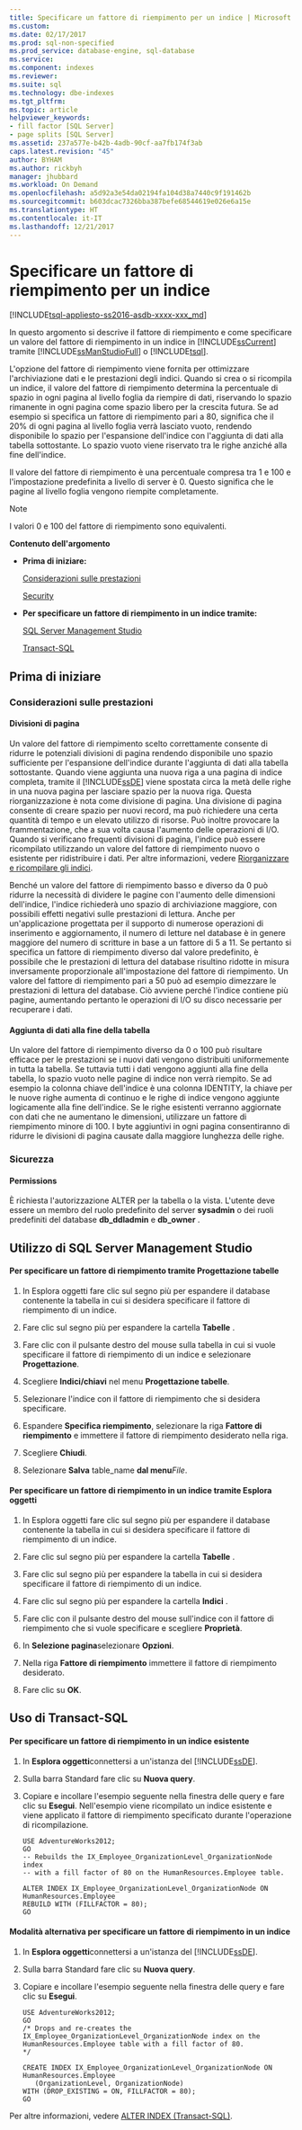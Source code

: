 ```yaml
---
title: Specificare un fattore di riempimento per un indice | Microsoft Docs
ms.custom: 
ms.date: 02/17/2017
ms.prod: sql-non-specified
ms.prod_service: database-engine, sql-database
ms.service: 
ms.component: indexes
ms.reviewer: 
ms.suite: sql
ms.technology: dbe-indexes
ms.tgt_pltfrm: 
ms.topic: article
helpviewer_keywords:
- fill factor [SQL Server]
- page splits [SQL Server]
ms.assetid: 237a577e-b42b-4adb-90cf-aa7fb174f3ab
caps.latest.revision: "45"
author: BYHAM
ms.author: rickbyh
manager: jhubbard
ms.workload: On Demand
ms.openlocfilehash: a5d92a3e54da02194fa104d38a7440c9f191462b
ms.sourcegitcommit: b603dcac7326bba387befe68544619e026e6a15e
ms.translationtype: HT
ms.contentlocale: it-IT
ms.lasthandoff: 12/21/2017
---
```

# <a name="specify-fill-factor-for-an-index"></a>Specificare un fattore di riempimento per un indice
[!INCLUDE[tsql-appliesto-ss2016-asdb-xxxx-xxx_md](../../includes/tsql-appliesto-ss2016-asdb-xxxx-xxx-md.md)]

  In questo argomento si descrive il fattore di riempimento e come specificare un valore del fattore di riempimento in un indice in [!INCLUDE[ssCurrent](../../includes/sscurrent-md.md)] tramite [!INCLUDE[ssManStudioFull](../../includes/ssmanstudiofull-md.md)] o [!INCLUDE[tsql](../../includes/tsql-md.md)].  
  
 L'opzione del fattore di riempimento viene fornita per ottimizzare l'archiviazione dati e le prestazioni degli indici. Quando si crea o si ricompila un indice, il valore del fattore di riempimento determina la percentuale di spazio in ogni pagina al livello foglia da riempire di dati, riservando lo spazio rimanente in ogni pagina come spazio libero per la crescita futura. Se ad esempio si specifica un fattore di riempimento pari a 80, significa che il 20% di ogni pagina al livello foglia verrà lasciato vuoto, rendendo disponibile lo spazio per l'espansione dell'indice con l'aggiunta di dati alla tabella sottostante. Lo spazio vuoto viene riservato tra le righe anziché alla fine dell'indice.  
  
 Il valore del fattore di riempimento è una percentuale compresa tra 1 e 100 e l'impostazione predefinita a livello di server è 0. Questo significa che le pagine al livello foglia vengono riempite completamente.  
  
> [!NOTE]  
>  I valori 0 e 100 del fattore di riempimento sono equivalenti.  
  
 **Contenuto dell'argomento**  
  
-   **Prima di iniziare:**  
  
     [Considerazioni sulle prestazioni](#Performance)  
  
     [Security](#Security)  
  
-   **Per specificare un fattore di riempimento in un indice tramite:**  
  
     [SQL Server Management Studio](#SSMSProcedure)  
  
     [Transact-SQL](#TsqlProcedure)  
  
##  <a name="BeforeYouBegin"></a> Prima di iniziare  
  
###  <a name="Performance"></a> Considerazioni sulle prestazioni  
  
#### <a name="page-splits"></a>Divisioni di pagina  
 Un valore del fattore di riempimento scelto correttamente consente di ridurre le potenziali divisioni di pagina rendendo disponibile uno spazio sufficiente per l'espansione dell'indice durante l'aggiunta di dati alla tabella sottostante. Quando viene aggiunta una nuova riga a una pagina di indice completa, tramite il [!INCLUDE[ssDE](../../includes/ssde-md.md)] viene spostata circa la metà delle righe in una nuova pagina per lasciare spazio per la nuova riga. Questa riorganizzazione è nota come divisione di pagina. Una divisione di pagina consente di creare spazio per nuovi record, ma può richiedere una certa quantità di tempo e un elevato utilizzo di risorse. Può inoltre provocare la frammentazione, che a sua volta causa l'aumento delle operazioni di I/O. Quando si verificano frequenti divisioni di pagina, l'indice può essere ricompilato utilizzando un valore del fattore di riempimento nuovo o esistente per ridistribuire i dati. Per altre informazioni, vedere [Riorganizzare e ricompilare gli indici](../../relational-databases/indexes/reorganize-and-rebuild-indexes.md).  
  
 Benché un valore del fattore di riempimento basso e diverso da 0 può ridurre la necessità di dividere le pagine con l'aumento delle dimensioni dell'indice, l'indice richiederà uno spazio di archiviazione maggiore, con possibili effetti negativi sulle prestazioni di lettura. Anche per un'applicazione progettata per il supporto di numerose operazioni di inserimento e aggiornamento, il numero di letture nel database è in genere maggiore del numero di scritture in base a un fattore di 5 a 11. Se pertanto si specifica un fattore di riempimento diverso dal valore predefinito, è possibile che le prestazioni di lettura del database risultino ridotte in misura inversamente proporzionale all'impostazione del fattore di riempimento. Un valore del fattore di riempimento pari a 50 può ad esempio dimezzare le prestazioni di lettura del database. Ciò avviene perché l'indice contiene più pagine, aumentando pertanto le operazioni di I/O su disco necessarie per recuperare i dati.  
  
#### <a name="adding-data-to-the-end-of-the-table"></a>Aggiunta di dati alla fine della tabella  
 Un valore del fattore di riempimento diverso da 0 o 100 può risultare efficace per le prestazioni se i nuovi dati vengono distribuiti uniformemente in tutta la tabella. Se tuttavia tutti i dati vengono aggiunti alla fine della tabella, lo spazio vuoto nelle pagine di indice non verrà riempito. Se ad esempio la colonna chiave dell'indice è una colonna IDENTITY, la chiave per le nuove righe aumenta di continuo e le righe di indice vengono aggiunte logicamente alla fine dell'indice. Se le righe esistenti verranno aggiornate con dati che ne aumentano le dimensioni, utilizzare un fattore di riempimento minore di 100. I byte aggiuntivi in ogni pagina consentiranno di ridurre le divisioni di pagina causate dalla maggiore lunghezza delle righe.  
  
###  <a name="Security"></a> Sicurezza  
  
####  <a name="Permissions"></a> Permissions  
 È richiesta l'autorizzazione ALTER per la tabella o la vista. L'utente deve essere un membro del ruolo predefinito del server **sysadmin** o dei ruoli predefiniti del database **db_ddladmin** e **db_owner** .  
  
##  <a name="SSMSProcedure"></a> Utilizzo di SQL Server Management Studio  
  
#### <a name="to-specify-a-fill-factor-by-using-table-designer"></a>Per specificare un fattore di riempimento tramite Progettazione tabelle  
  
1.  In Esplora oggetti fare clic sul segno più per espandere il database contenente la tabella in cui si desidera specificare il fattore di riempimento di un indice.  
  
2.  Fare clic sul segno più per espandere la cartella **Tabelle** .  
  
3.  Fare clic con il pulsante destro del mouse sulla tabella in cui si vuole specificare il fattore di riempimento di un indice e selezionare **Progettazione**.  
  
4.  Scegliere **Indici/chiavi** nel menu **Progettazione tabelle**.  
  
5.  Selezionare l'indice con il fattore di riempimento che si desidera specificare.  
  
6.  Espandere **Specifica riempimento**, selezionare la riga **Fattore di riempimento** e immettere il fattore di riempimento desiderato nella riga.  
  
7.  Scegliere **Chiudi**.  
  
8.  Selezionare **Salva** table_name **dal menu***File*.  
  
#### <a name="to-specify-a-fill-factor-in-an-index-by-using-object-explorer"></a>Per specificare un fattore di riempimento in un indice tramite Esplora oggetti  
  
1.  In Esplora oggetti fare clic sul segno più per espandere il database contenente la tabella in cui si desidera specificare il fattore di riempimento di un indice.  
  
2.  Fare clic sul segno più per espandere la cartella **Tabelle** .  
  
3.  Fare clic sul segno più per espandere la tabella in cui si desidera specificare il fattore di riempimento di un indice.  
  
4.  Fare clic sul segno più per espandere la cartella **Indici** .  
  
5.  Fare clic con il pulsante destro del mouse sull'indice con il fattore di riempimento che si vuole specificare e scegliere **Proprietà**.  
  
6.  In **Selezione pagina**selezionare **Opzioni**.  
  
7.  Nella riga **Fattore di riempimento** immettere il fattore di riempimento desiderato.  
  
8.  Fare clic su **OK**.  
  
##  <a name="TsqlProcedure"></a> Uso di Transact-SQL  
  
#### <a name="to-specify-a-fill-factor-in-an-existing-index"></a>Per specificare un fattore di riempimento in un indice esistente  
  
1.  In **Esplora oggetti**connettersi a un'istanza del [!INCLUDE[ssDE](../../includes/ssde-md.md)].  
  
2.  Sulla barra Standard fare clic su **Nuova query**.  
  
3.  Copiare e incollare l'esempio seguente nella finestra delle query e fare clic su **Esegui**. Nell'esempio viene ricompilato un indice esistente e viene applicato il fattore di riempimento specificato durante l'operazione di ricompilazione.  
  
    ```  
    USE AdventureWorks2012;  
    GO  
    -- Rebuilds the IX_Employee_OrganizationLevel_OrganizationNode index   
    -- with a fill factor of 80 on the HumanResources.Employee table.  
  
    ALTER INDEX IX_Employee_OrganizationLevel_OrganizationNode ON HumanResources.Employee  
    REBUILD WITH (FILLFACTOR = 80);   
    GO  
    ```  
  
#### <a name="another-way-to-specify-a-fill-factor-in-an-index"></a>Modalità alternativa per specificare un fattore di riempimento in un indice  
  
1.  In **Esplora oggetti**connettersi a un'istanza del [!INCLUDE[ssDE](../../includes/ssde-md.md)].  
  
2.  Sulla barra Standard fare clic su **Nuova query**.  
  
3.  Copiare e incollare l'esempio seguente nella finestra delle query e fare clic su **Esegui**.  
  
    ```  
    USE AdventureWorks2012;  
    GO  
    /* Drops and re-creates the IX_Employee_OrganizationLevel_OrganizationNode index on the HumanResources.Employee table with a fill factor of 80.  
    */  
  
    CREATE INDEX IX_Employee_OrganizationLevel_OrganizationNode ON HumanResources.Employee  
       (OrganizationLevel, OrganizationNode)   
    WITH (DROP_EXISTING = ON, FILLFACTOR = 80);   
    GO  
    ```  
  
 Per altre informazioni, vedere [ALTER INDEX &#40;Transact-SQL&#41;](../../t-sql/statements/alter-index-transact-sql.md).  
  
  
